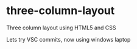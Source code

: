 # three-column-layout
Three column layout using HTML5 and CSS

Lets try VSC commits, now using windows laptop
